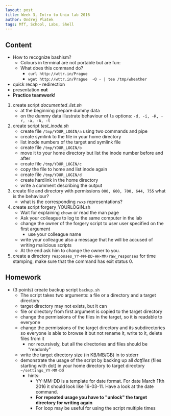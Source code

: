 ```yaml
---
layout: post
title: Week 3, Intro to Unix lab 2016
author: Ondrej Platek
tags: Mff, School, Labs, Shell
---
```


## Content 
- How to recognize bashism?
    - Colours in terminal are not portable but are fun:
    - What does this command do?
        - `curl http://wttr.in/Prague`
        - `wget http://wttr.in/Prague  -O - | tee /tmp/wheather` 
- quick recap - redirection
- presentation **cut**
- **Practice teamwork!**
1. create script *documented_list.sh*
    - at the beginning prepare dummy data
    - on the dummy data illustrate behaviour of `ls` options: `-d, -i, -R, -r, -a, -A, -t`
2. create script *test_inode.sh*
    - create file `/tmp/YOUR_LOGIN/a` using two commands and pipe
    - create symlink to the file in your home directory
    - list inode numbers of the target and symlink file
    - create file `/tmp/YOUR_LOGIN/b`
    - move it to your home directory but list the inode number before and after
    - create file `/tmp/YOUR_LOGIN/c`
    - copy the file to home and list inode again
    - create file `/tmp/YOUR_LOGIN/d`
    - create hardlink in the home directory
    - write a comment describing the output
3. create file and directory with permissions `000, 600, 700, 644, 755` what is the behaviour?
    - what is the corresponding `rwxs` representations?
4. create script forgery_YOURLOGIN.sh
    - Wait for explaining `chown` or read the man page
    - Ask your colleague to log to the same computer in the lab
    - change the owner of the forgery script to user user specified on the first argument
        - use your colleague name
    - write your colleague also  a message that he will be accused of writing malicious scripts
    - At the end ask him to change the owner to you.
5. create a directory `responses_YY-MM-DD-HH-MM/raw_responses` for time stamping, make sure that the command has exit status 0.

## Homework
- (3 points) create backup script `backup.sh`
    - The script takes two arguments: a file or a directory and a target directory
    - target directory may not exists, but it can
    - file or directory from first argument is copied to the target directory
    - change the permissions of the files in the target, so it is readable to everyone
    - change the permissions of the target directory and its subdirectories so everyone is able to browse it but not rename it, write to it, delete files from it
        - nor recursively, but all the directories and files should be "readonly"
    - write the target directory size (in KB/MB/GB) in  to stderr
    - demonstrate the usage of the script by backing up all *dotfiles* (files starting with dot) in your home directory to target directory `~/settings_YY-MM-DD`
        - hints:
            - YY-MM-DD is a template for date format.  For date March 11th 2016 it should look like 16-03-11. Have a look at the date command.
            - **For repeated usage you have to "unlock" the target directory for writing again**
            - For loop may be useful for using the script multiple times
